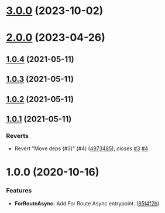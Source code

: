 # [3.0.0](https://github.com/sethdix/nest-azure-ad-tokenator/compare/v2.0.0...v3.0.0) (2023-10-02)

# [2.0.0](https://github.com/sethdix/nest-azure-ad-tokenator/compare/v1.0.4...v2.0.0) (2023-04-26)

## [1.0.4](https://github.com/sethdix/nest-azure-ad-tokenator/compare/v1.0.3...v1.0.4) (2021-05-11)

## [1.0.3](https://github.com/sethdix/nest-azure-ad-tokenator/compare/v1.0.2...v1.0.3) (2021-05-11)

## [1.0.2](https://github.com/sethdix/nest-azure-ad-tokenator/compare/v1.0.1...v1.0.2) (2021-05-11)

## [1.0.1](https://github.com/sethdix/nest-azure-ad-tokenator/compare/v1.0.0...v1.0.1) (2021-05-11)

### Reverts

- Revert "Move deps (#3)" (#4) ([4973485](https://github.com/sethdix/nest-azure-ad-tokenator/commit/4973485a273d87057e2f9dfd4e533ec4e771c61d)), closes [#3](https://github.com/sethdix/nest-azure-ad-tokenator/issues/3) [#4](https://github.com/sethdix/nest-azure-ad-tokenator/issues/4)

# 1.0.0 (2020-10-16)

### Features

- **ForRouteAsync:** Add For Route Async entrypoint. ([85f4f2b](https://github.com/sethdix/nest-azure-ad-tokenator/commit/85f4f2b15d711fc14acf1bb4d57d836c9886e9ae))
